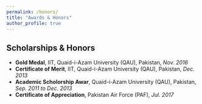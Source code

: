 ```yaml
---
permalink: /honors/
title: "Awards & Honors"
author_profile: true
---
```



## Scholarships & Honors
* **Gold Medal**, IIT, Quaid-i-Azam University (QAU), Pakistan, *Nov. 2016*
* **Certificate of Merit**, IIT, Quaid-i-Azam University (QAU), Pakistan, *Dec. 2013*
* **Academic Scholorship Awar**, Quaid-i-Azam University (QAU), Pakistan, *Sep. 2011 to Dec. 2013* 
* **Certificate of Appreciation**, Pakistan Air Force (PAF), *Jul. 2017*

